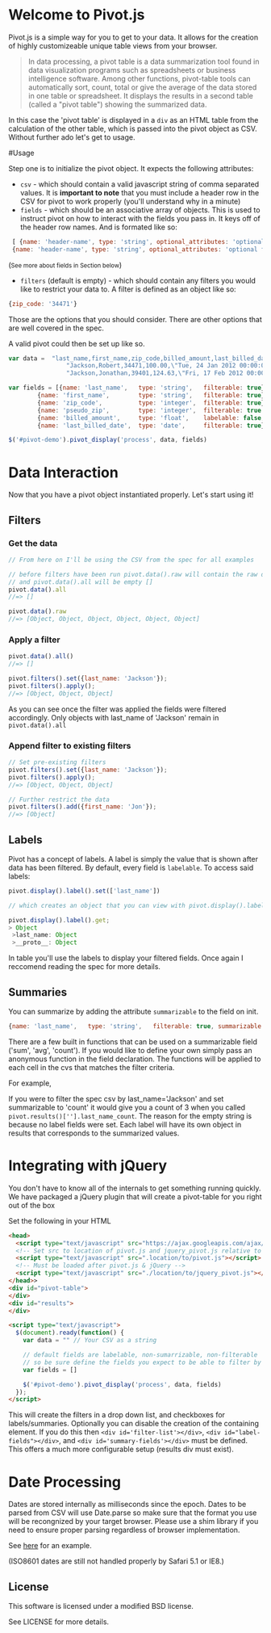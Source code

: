 # Welcome to Pivot.js

Pivot.js is a simple way for you to get to your data.  It allows for the creation of highly customizeable unique table views from your browser.

>In data processing, a pivot table is a data summarization tool found in data visualization programs such as spreadsheets or business intelligence software. Among other functions, pivot-table tools can automatically sort, count, total or give the average of the data stored in one table or spreadsheet. It displays the results in a second table (called a "pivot table") showing the summarized data.

In this case the 'pivot table' is displayed in a `div` as an HTML table from the calculation of the other table, which is passed into the pivot object as CSV.  Without further ado let's get to usage.

#Usage

Step one is to initialize the pivot object.  It expects the following attributes:

* `csv` - which should contain a valid javascript string of comma separated values.  It is __important to note__ that you must include a header row in the CSV for pivot to work properly  (you'll understand why in a minute)
* `fields` - which should be an associative array of objects.  This is used to instruct pivot on how to interact with the fields you pass in.  It keys off of the header row names.  And is formated like so:

```javascript
 [ {name: 'header-name', type: 'string', optional_attributes: 'optional field' },
 {name: 'header-name', type: 'string', optional_attributes: 'optional field' }]
```
(<small>See more about fields in Section below</small>)

* `filters` (default is empty) - which should contain any filters you would like to restrict your data to.  A filter is defined as an object like so:

```javascript
{zip_code: '34471'}
```

Those are the options that you should consider.  There are other options that are well covered in the spec.

A valid pivot could then be set up like so.

```javascript
var data =  "last_name,first_name,zip_code,billed_amount,last_billed_date\n" +
                "Jackson,Robert,34471,100.00,\"Tue, 24 Jan 2012 00:00:00 +0000\"\n" +
                "Jackson,Jonathan,39401,124.63,\"Fri, 17 Feb 2012 00:00:00 +0000\""

var fields = [{name: 'last_name',   type: 'string',   filterable: true},
        {name: 'first_name',        type: 'string',   filterable: true},
        {name: 'zip_code',          type: 'integer',  filterable: true},
        {name: 'pseudo_zip',        type: 'integer',  filterable: true },
        {name: 'billed_amount',     type: 'float',    labelable: false,},
        {name: 'last_billed_date',  type: 'date',     filterable: true}

$('#pivot-demo').pivot_display('process', data, fields)
```

# Data Interaction

Now that you have a pivot object instantiated properly. Let's start using it!


## Filters

### Get the data

```javascript
// From here on I'll be using the CSV from the spec for all examples

// before filters have been run pivot.data().raw will contain the raw data 
// and pivot.data().all will be empty []
pivot.data().all
//=> []

pivot.data().raw
//=> [Object, Object, Object, Object, Object, Object]
```

### Apply a filter

```javascript
pivot.data().all()
//=> []

pivot.filters().set({last_name: 'Jackson'});
pivot.filters().apply();
//=> [Object, Object, Object]
```

As you can see once the filter was applied the fields were filtered accordingly.  Only objects with last_name of 'Jackson' remain in `pivot.data().all`

### Append filter to existing filters

```javascript
// Set pre-existing filters
pivot.filters().set({last_name: 'Jackson'});
pivot.filters().apply();
//=> [Object, Object, Object]

// Further restrict the data
pivot.filters().add({first_name: 'Jon'});
//=> [Object]
```

## Labels

Pivot has a concept of labels.  A label is simply the value that is shown after data has been filtered.  By default, every field is `labelable`.  To access said labels:

```javascript
pivot.display().label().set(['last_name'])

// which creates an object that you can view with pivot.display().label().get:

pivot.display().label().get;
> Object
 >last_name: Object
 >__proto__: Object
```

In table you'll use the labels to display your filtered fields.  Once again I reccomend reading the spec for more details.

## Summaries

You can summarize by adding the attribute `summarizable` to the field on init.

```javascript
{name: 'last_name',   type: 'string',   filterable: true, summarizable: 'count' }
```

There are a few built in functions that can be used on a summarizable field ('sum', 'avg', 'count').  If you would like to define your own simply pass an anonymous function in the field declaration.  The functions will be applied to each cell in the cvs that matches the filter criteria.

For example,

If you were to filter the spec csv by last_name='Jackson' and set summarizable to 'count' it would give you a count of 3 when you called `pivot.results()[''].last_name_count`.  The reason for the empty string is because no label fields were set.  Each label will have its own object in results that corresponds to the summarized values.

# Integrating with jQuery

You don't have to know all of the internals to get something running quickly.  We have packaged a jQuery plugin that will create a pivot-table for you right out of the box

Set the following in your HTML

```html
<head>
  <script type="text/javascript" src="https://ajax.googleapis.com/ajax/libs/jquery/1.7.1/jquery.min.js"></script>
  <!-- Set src to location of pivot.js and jquery_pivot.js relative to this file! -->
  <script type="text/javascript" src=".location/to/pivot.js"></script>
  <!-- Must be loaded after pivot.js & jQuery -->
  <script type="text/javascript" src="./location/to/jquery_pivot.js"></script>
</head>>
<div id="pivot-table">
</div>
<div id="results">
</div>

<script type="text/javascript">
  $(document).ready(function() {
    var data = "" // Your CSV as a string

    // default fields are labelable, non-sumarrizable, non-filterable
    // so be sure define the fields you expect to be able to filter by
    var fields = []

    $('#pivot-demo').pivot_display('process', data, fields)
  });
</script>
```

This will create the filters in a drop down list, and checkboxes for labels/summaries.  Optionally you can disable the creation of the containing element.  If you do this then `<div id='filter-list'></div>`, `<div id="label-fields"></div>`, and `<div id='summary-fields'></div>` must be defined.  This offers a much more configurable setup (results div must exist).


# Date Processing

Dates are stored internally as milliseconds since the epoch.  Dates to be
parsed from CSV will use Date.parse so make sure that the format you use
will be recongnized by your target browser.  Please use a shim library if
you need to ensure proper parsing regardless of browser implementation.

See [here](https://github.com/csnover/js-iso8601) for an example.

(ISO8601 dates are still not handled properly by Safari 5.1 or IE8.)

License
----------
This software is licensed under a modified BSD license.

See LICENSE for more details.